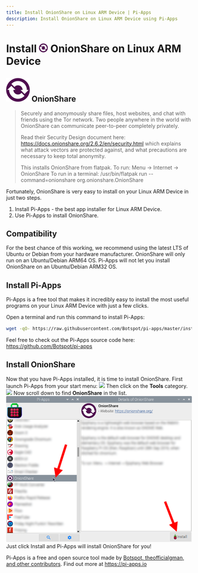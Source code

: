 ```yaml
---
title: Install OnionShare on Linux ARM Device | Pi-Apps
description: Install OnionShare on Linux ARM Device using Pi-Apps
---
```

<div class="simple-install-content content">

# Install <img src="/img/app-icons/OnionShare/icon-64.png" height=24> OnionShare on Linux ARM Device

## <img src="/img/app-icons/OnionShare/icon-64.png"> OnionShare
> Securely and anonymously share files, host websites, and chat with friends using the Tor network.
> Two people anywhere in the world with OnionShare can communicate peer-to-peer completely privately.
> 
> Read their Security Design document here: https://docs.onionshare.org/2.6.2/en/security.html which explains what attack vectors are protected against, and what precautions are necessary to keep total anonymity.
> 
> This installs OnionShare from flatpak.
> To run: Menu -> Internet -> OnionShare
> To run in a terminal: /usr/bin/flatpak run --command=onionshare org.onionshare.OnionShare

Fortunately, OnionShare is very easy to install on your Linux ARM Device in just two steps.
1. Install Pi-Apps - the best app installer for Linux ARM Device.
2. Use Pi-Apps to install OnionShare.
</div>
<div class="simple-install-content content">

## Compatibility
For the best chance of this working, we recommend using the latest LTS of Ubuntu or Debian from your hardware manufacturer.
OnionShare will only run on an Ubuntu/Debian ARM64 OS. Pi-Apps will not let you install OnionShare on an Ubuntu/Debian ARM32 OS.
</div>
<div class="simple-install-content content">

## Install Pi-Apps

Pi-Apps is a free tool that makes it incredibly easy to install the most useful programs on your Linux ARM Device with just a few clicks.

Open a terminal and run this command to install Pi-Apps:
```bash
wget -qO- https://raw.githubusercontent.com/Botspot/pi-apps/master/install | bash
```
Feel free to check out the Pi-Apps source code here: https://github.com/Botspot/pi-apps
</div>
<div class="simple-install-content content">

## Install OnionShare

Now that you have Pi-Apps installed, it is time to install OnionShare.
First launch Pi-Apps from your start menu:
<img src="/img/start-menu.png">
Then click on the <b>Tools</b> category.
<img src="/img/category-selections/Tools.png">
Now scroll down to find <b>OnionShare</b> in the list.
<img src="/img/app-icons/OnionShare/app-selection.png">
Just click Install and Pi-Apps will install OnionShare for you!
</div>
<div class="simple-install-content content">

Pi-Apps is a free and open source tool made by [Botspot, theofficialgman, and other contributors](/about/#contributors). Find out more at https://pi-apps.io
</div>
